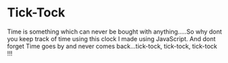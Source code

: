# Tick-Tock
Time is something which can never be bought with anything.....So why dont you keep  track of time using this clock I made using JavaScript. And dont forget Time goes  by and never comes back...tick-tock, tick-tock, tick-tock !!!
